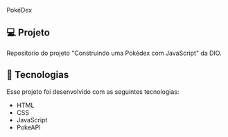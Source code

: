 

  PokéDex



## 💻 Projeto


Repositorio do projeto "Construindo uma Pokédex com JavaScript" da DIO.


## 🚀 Tecnologias


Esse projeto foi desenvolvido com as seguintes tecnologias:

- HTML
- CSS
- JavaScript
- PokeAPI
